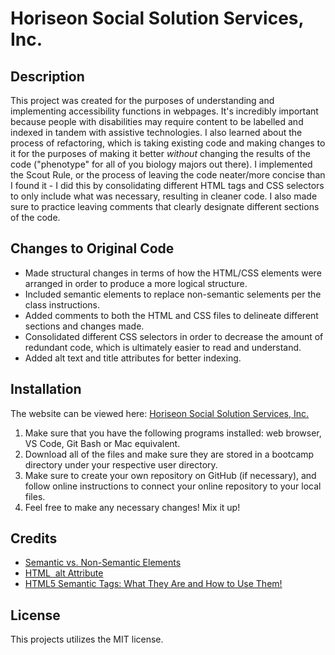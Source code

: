 # Horiseon Social Solution Services, Inc. #

## Description ##
This project was created for the purposes of understanding and implementing accessibility functions in webpages. It's incredibly important because people with disabilities may require content to be labelled and indexed in tandem with assistive technologies. I also learned about the process of refactoring, which is taking existing code and making changes to it for the purposes of making it better *without* changing the results of the code ("phenotype" for all of you biology majors out there). I implemented the Scout Rule, or the process of leaving the code neater/more concise than I found it - I did this by consolidating different HTML tags and CSS selectors to only include what was necessary, resulting in cleaner code. I also made sure to practice leaving comments that clearly designate different sections of the code.

## Changes to Original Code ##
* Made structural changes in terms of how the HTML/CSS elements were arranged in order to produce a more logical structure.
* Included semantic elements to replace non-semantic selements per the class instructions.
* Added comments to both the HTML and CSS files to delineate different sections and changes made.
* Consolidated different CSS selectors in order to decrease the amount of redundant code, which is ultimately easier to read and understand.
* Added alt text and title attributes for better indexing.

## Installation ##
The website can be viewed here: [Horiseon Social Solution Services, Inc.]()
1. Make sure that you have the following programs installed: web browser, VS Code, Git Bash or Mac equivalent.
2. Download all of the files and make sure they are stored in a bootcamp directory under your respective user directory.
3. Make sure to create your own repository on GitHub (if necessary), and follow online instructions to connect your online repository to your local files.
4. Feel free to make any necessary changes! Mix it up!

## Credits ##
* [Semantic vs. Non-Semantic Elements](https://www.educative.io/answers/what-are-the-semantic-and-non-semantic-elements-in-html)
* [HTML <img> alt Attribute](https://www.w3schools.com/tags/att_img_alt.asp)
* [HTML5 Semantic Tags: What They Are and How to Use Them!](https://www.semrush.com/blog/semantic-html5-guide/)

## License ##
This projects utilizes the MIT license.
